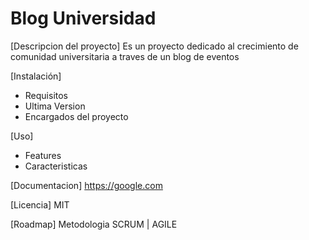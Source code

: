 # Blog Universidad

[Descripcion del proyecto]
Es un proyecto dedicado al crecimiento de comunidad universitaria a traves de un blog de eventos

[Instalación]
- Requisitos
- Ultima Version
- Encargados del proyecto

[Uso]
- Features
- Caracteristicas

[Documentacion]
https://google.com

[Licencia]
MIT

[Roadmap]
Metodologia SCRUM | AGILE
